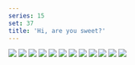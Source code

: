 ```yaml
---
series: 15
set: 37
title: 'Hi, are you sweet?'
---
```


![](../../../../assets/ribald-youth/part-37/pg432.jpg)
![](../../../../assets/ribald-youth/part-37/pg433.jpg)
![](../../../../assets/ribald-youth/part-37/pg434.jpg)
![](../../../../assets/ribald-youth/part-37/pg435.jpg)
![](../../../../assets/ribald-youth/part-37/pg436.jpg)
![](../../../../assets/ribald-youth/part-37/pg437.jpg)
![](../../../../assets/ribald-youth/part-37/pg438.jpg)
![](../../../../assets/ribald-youth/part-37/pg439.jpg)
![](../../../../assets/ribald-youth/part-37/pg440.jpg)
![](../../../../assets/ribald-youth/part-37/pg441.jpg)
![](../../../../assets/ribald-youth/part-37/pg442.jpg)
![](../../../../assets/ribald-youth/part-37/pg443.jpg)